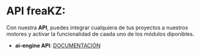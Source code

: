 # API freaKZ:
Con nuestra **API**, puedes integrar cualquiera de tus proyectos a nuestros motores y activar la funcionalidad de caada uno de los módulos diponibles.

- **ai-engine API**: 
[DOCUMENTACIÓN](https://github.com/freakzdev/docs/tree/main/es/ai)
